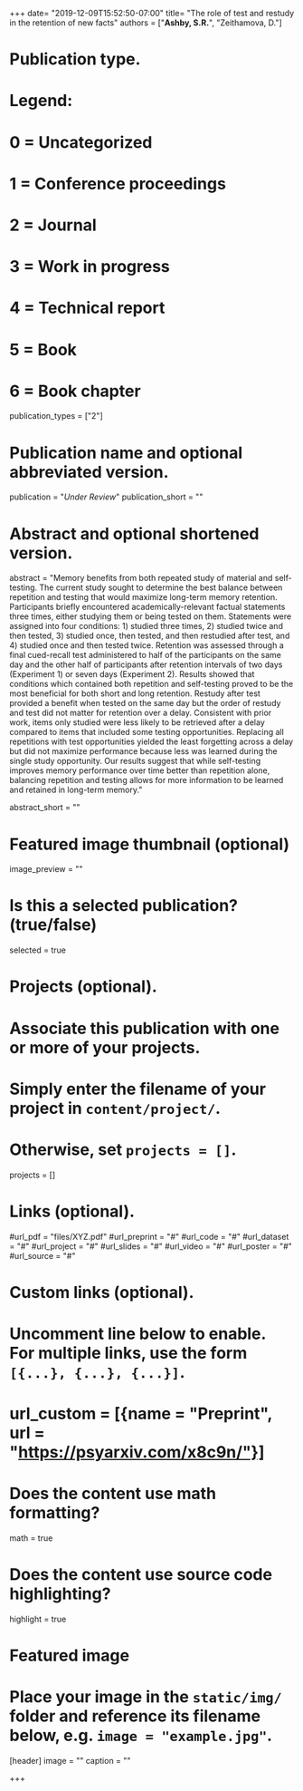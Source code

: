 +++
date= "2019-12-09T15:52:50-07:00"
title= "The role of test and restudy in the retention of new facts"
authors = ["**Ashby, S.R.**", "Zeithamova, D."]

# Publication type.
# Legend:
# 0 = Uncategorized
# 1 = Conference proceedings
# 2 = Journal
# 3 = Work in progress
# 4 = Technical report
# 5 = Book
# 6 = Book chapter
publication_types = ["2"]

# Publication name and optional abbreviated version.
publication = "*Under Review*"
publication_short = ""

# Abstract and optional shortened version.
abstract = "Memory benefits from both repeated study of material and self-testing. The current study sought to determine the best balance between repetition and testing that would maximize long-term memory retention. Participants briefly encountered academically-relevant factual statements three times, either studying them or being tested on them. Statements were assigned into four conditions: 1) studied three times, 2) studied twice and then tested, 3) studied once, then tested, and then restudied after test, and 4) studied once and then tested twice. Retention was assessed through a final cued-recall test administered to half of the participants on the same day and the other half of participants after retention intervals of two days (Experiment 1) or seven days (Experiment 2). Results showed that conditions which contained both repetition and self-testing proved to be the most beneficial for both short and long retention. Restudy after test provided a benefit when tested on the same day but the order of restudy and test did not matter for retention over a delay. Consistent with prior work, items only studied were less likely to be retrieved after a delay compared to items that included some testing opportunities. Replacing all repetitions with test opportunities yielded the least forgetting across a delay but did not maximize performance because less was learned during the single study opportunity. Our results suggest that while self-testing improves memory performance over time better than repetition alone, balancing repetition and testing allows for more information to be learned and retained in long-term memory."

abstract_short = ""

# Featured image thumbnail (optional)
image_preview = ""

# Is this a selected publication? (true/false)
selected = true

# Projects (optional).
#   Associate this publication with one or more of your projects.
#   Simply enter the filename of your project in `content/project/`.
#   Otherwise, set `projects = []`.
projects = []

# Links (optional).
#url_pdf = "files/XYZ.pdf"
#url_preprint = "#"
#url_code = "#"
#url_dataset = "#"
#url_project = "#"
#url_slides = "#"
#url_video = "#"
#url_poster = "#"
#url_source = "#"

# Custom links (optional).
#   Uncomment line below to enable. For multiple links, use the form `[{...}, {...}, {...}]`.
# url_custom = [{name = "Preprint", url = "https://psyarxiv.com/x8c9n/"}]

# Does the content use math formatting?
math = true

# Does the content use source code highlighting?
highlight = true

# Featured image
# Place your image in the `static/img/` folder and reference its filename below, e.g. `image = "example.jpg"`.
[header]
image = ""
caption = ""

+++
